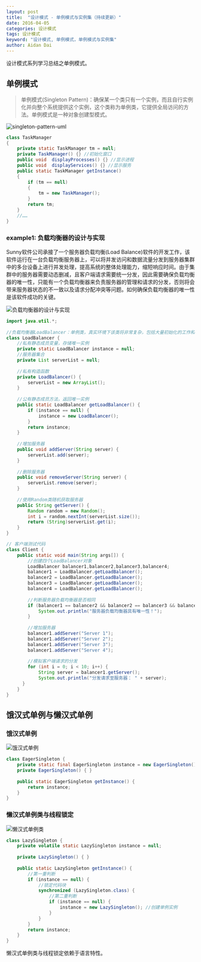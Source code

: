```yaml
---
layout: post
title:  "设计模式 - 单例模式与实例集（持续更新）"
date: 2016-04-05
categories: 设计模式
tags: 设计模式
keyword: "设计模式, 单例模式，单例模式与实例集"
author: Aidan Dai
---
```


设计模式系列学习总结之单例模式。

## 单例模式

>单例模式(Singleton Pattern)：确保某一个类只有一个实例，而且自行实例化并向整个系统提供这个实例，这个类称为单例类，它提供全局访问的方法。单例模式是一种对象创建型模式。

![singleton-pattern-uml](/asset/images/article/singleton-pattern-uml.gif)

```java
class TaskManager  
{  
    private static TaskManager tm = null;  
    private TaskManager() {} //初始化窗口  
    public void  displayProcesses() {} //显示进程  
    public void  displayServices() {} //显示服务  
    public static TaskManager getInstance()  
    {  
        if (tm == null)  
        {  
            tm = new TaskManager();  
        }  
        return tm;  
    }  
   	//……  
}  
```

### example1: 负载均衡器的设计与实现

Sunny软件公司承接了一个服务器负载均衡(Load Balance)软件的开发工作，该软件运行在一台负载均衡服务器上，可以将并发访问和数据流量分发到服务器集群中的多台设备上进行并发处理，提高系统的整体处理能力，缩短响应时间。由于集群中的服务器需要动态删减，且客户端请求需要统一分发，因此需要确保负载均衡器的唯一性，只能有一个负载均衡器来负责服务器的管理和请求的分发，否则将会带来服务器状态的不一致以及请求分配冲突等问题。如何确保负载均衡器的唯一性是该软件成功的关键。

![负载均衡器的设计与实现](/asset/images/article/singleton-pattern-example-LoadBalancer.gif)

```java
import java.util.*;  
  
//负载均衡器LoadBalancer：单例类，真实环境下该类将非常复杂，包括大量初始化的工作和业务方法，考虑到代码的可读性和易理解性，只列出部分与模式相关的核心代码  
class LoadBalancer {  
    //私有静态成员变量，存储唯一实例  
    private static LoadBalancer instance = null;  
    //服务器集合  
    private List serverList = null;  
      
    //私有构造函数  
    private LoadBalancer() {  
        serverList = new ArrayList();  
    }  
      
    //公有静态成员方法，返回唯一实例  
    public static LoadBalancer getLoadBalancer() {  
        if (instance == null) {  
            instance = new LoadBalancer();  
        }  
        return instance;  
    }  
      
    //增加服务器  
    public void addServer(String server) {  
        serverList.add(server);  
    }  
      
    //删除服务器  
    public void removeServer(String server) {  
        serverList.remove(server);  
    }  
      
    //使用Random类随机获取服务器  
    public String getServer() {  
        Random random = new Random();  
        int i = random.nextInt(serverList.size());  
        return (String)serverList.get(i);  
    }  
}  

// 客户端测试代码
class Client {  
    public static void main(String args[]) {  
        //创建四个LoadBalancer对象  
        LoadBalancer balancer1,balancer2,balancer3,balancer4;  
        balancer1 = LoadBalancer.getLoadBalancer();  
        balancer2 = LoadBalancer.getLoadBalancer();  
        balancer3 = LoadBalancer.getLoadBalancer();  
        balancer4 = LoadBalancer.getLoadBalancer();  
          
        //判断服务器负载均衡器是否相同  
        if (balancer1 == balancer2 && balancer2 == balancer3 && balancer3 == balancer4) {  
            System.out.println("服务器负载均衡器具有唯一性！");  
        }  
          
        //增加服务器  
        balancer1.addServer("Server 1");  
        balancer1.addServer("Server 2");  
        balancer1.addServer("Server 3");  
        balancer1.addServer("Server 4");  
          
        //模拟客户端请求的分发  
        for (int i = 0; i < 10; i++) {  
            String server = balancer1.getServer();  
            System.out.println("分发请求至服务器： " + server);  
      }  
    }  
}  
```

## 饿汉式单例与懒汉式单例

### 饿汉式单例

![饿汉式单例](/asset/images/article/eager-singleton-pattern.gif)

```java
class EagerSingleton {   
    private static final EagerSingleton instance = new EagerSingleton();   
    private EagerSingleton() { }   
  
    public static EagerSingleton getInstance() {  
        return instance;   
    }     
}
```

### 懒汉式单例类与线程锁定

![懒汉式单例类](/asset/images/article/lazy--singleton-pattern.gif)

```java
class LazySingleton {   
    private volatile static LazySingleton instance = null;   
  
    private LazySingleton() { }   
  
    public static LazySingleton getInstance() {   
        //第一重判断  
        if (instance == null) {  
            //锁定代码块  
            synchronized (LazySingleton.class) {  
                //第二重判断  
                if (instance == null) {  
                    instance = new LazySingleton(); //创建单例实例  
                }  
            }  
        }  
        return instance;   
    }  
}  
```

懒汉式单例类与线程锁定依赖于语言特性。